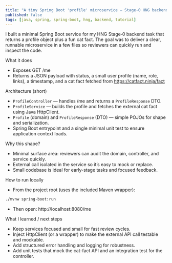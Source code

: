```yaml
---
title: "A tiny Spring Boot 'profile' microservice — Stage‑0 HNG backend"
published: false
tags: [java, spring, spring-boot, hng, backend, tutorial]
---
```


I built a minimal Spring Boot service for my HNG Stage‑0 backend task that returns a profile object plus a fun cat fact. The goal was to deliver a clear, runnable microservice in a few files so reviewers can quickly run and inspect the code.

What it does

- Exposes GET /me
- Returns a JSON payload with status, a small user profile (name, role, links), a timestamp, and a cat fact fetched from https://catfact.ninja/fact

Architecture (short)

- `ProfileController` — handles /me and returns a `ProfileResponse` DTO.
- `ProfileService` — builds the profile and fetches the external cat fact using Java HttpClient.
- `Profile` (domain) and `ProfileResponse` (DTO) — simple POJOs for shape and serialization.
- Spring Boot entrypoint and a single minimal unit test to ensure application context loads.

Why this shape?

- Minimal surface area: reviewers can audit the domain, controller, and service quickly.
- External call isolated in the service so it’s easy to mock or replace.
- Small codebase is ideal for early-stage tasks and focused feedback.

How to run locally

- From the project root (uses the included Maven wrapper):

```bash
./mvnw spring-boot:run
```

- Then open: http://localhost:8080/me

What I learned / next steps

- Keep services focused and small for fast review cycles.
- Inject HttpClient (or a wrapper) to make the external API call testable and mockable.
- Add structured error handling and logging for robustness.
- Add unit tests that mock the cat-fact API and an integration test for the controller.

